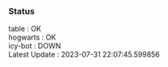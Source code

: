 ### Status


table : OK  
hogwarts : OK  
icy-bot : DOWN  
Latest Update : 2023-07-31 22:07:45.599856
